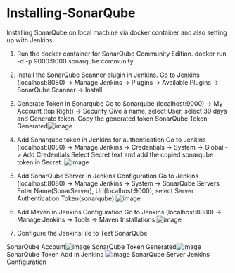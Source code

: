 # Installing-SonarQube
Installing SonarQube on local machine via docker container and also setting up with Jenkins.

1. Run the docker container for SonarQube Community Edition.
docker run -d -p 9000:9000 sonarqube:community

2. Install the SonarQube Scanner plugin in Jenkins.
Go to Jenkins (localhost:8080) -> Manage Jenkins -> Plugins -> Available Plugins -> SonarQube Scanner -> Install

3. Generate Token in Sonarqube
Go to Sonarqube (localhost:9000) -> My Account (top Right) -> Security
Give a name, select User, select 30 days and Generate token. Copy the generated token
SonarQube Token Generated![image](https://github.com/user-attachments/assets/0158bf62-72fc-43bf-969c-036e7195e51f)

5. Add Sonarqube token in Jenkins for authentication
Go to Jenkins (localhost:8080) -> Manage Jenkins -> Credentials -> System -> Global -> Add Credentials
Select Secret text and add the copied sonarqube token in Secret.
![image](https://github.com/user-attachments/assets/82ef5aeb-3d8b-4231-9b4c-5c02be1d293f)

6. Add SonarQube Server in Jenkins Configuration
Go to Jenkins (localhost:8080) -> Manage Jenkins -> System -> SonarQube Servers
Enter Name(SonarServer), Url(localhost:9000), select Server Authentication Token(sonarqube)
![image](https://github.com/user-attachments/assets/0bdaf031-a1cb-48aa-b084-ce921a857621)

7. Add Maven in Jenkins Configuration
Go to Jenkins (localhost:8080) -> Manage Jenkins -> Tools -> Maven Installations
![image](https://github.com/user-attachments/assets/54f1bae2-bb9d-4066-8b70-238ec49e9228)

8. Configure the JenkinsFile to Test SonarQube



SonarQube Account![image](https://github.com/user-attachments/assets/63c426fe-fa3e-44ea-a53e-8839935327e6)
SonarQube Token Generated![image](https://github.com/user-attachments/assets/0158bf62-72fc-43bf-969c-036e7195e51f)
SonarQube Token Add in Jenkins ![image](https://github.com/user-attachments/assets/82ef5aeb-3d8b-4231-9b4c-5c02be1d293f)
SonarQube Server Jenkins Configuration


